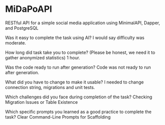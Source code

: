 # MiDaPoAPI
RESTful API for a simple social media application using MinimalAPI, Dapper, and PostgreSQL

Was it easy to complete the task using AI?
  I would say difficulty was moderate.

How long did task take you to complete? (Please be honest, we need it to gather anonymized statistics)
  1 hour.

Was the code ready to run after generation?
  Code was not ready to run after generation.

What did you have to change to make it usable?
  I needed to change connection string, migrations and unit tests.

Which challenges did you face during completion of the task?
  Checking Migration Issues or Table Existence

Which specific prompts you learned as a good practice to complete the task?
  Clear Command-Line Prompts for Scaffolding
